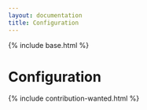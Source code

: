 ```yaml
---
layout: documentation
title: Configuration
---
```


{% include base.html %}

# Configuration

{% include contribution-wanted.html %}
